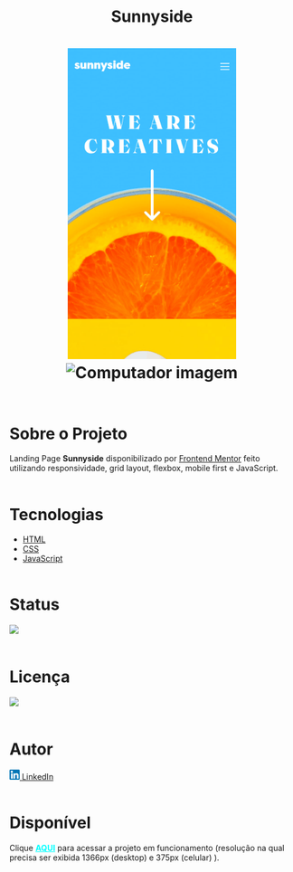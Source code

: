 <h1 align="center"><strong>Sunnyside</strong><h1>

<div align="center">
    <img src="./images/celular.gif" alt="Celular imagem" height="550px">
    <img src="./images/desktop.gif" alt="Computador imagem" width="90%">
</div> <br>

# **Sobre o Projeto**
Landing Page <strong>Sunnyside</strong> disponibilizado por [Frontend Mentor](https://www.frontendmentor.io/home) feito utilizando responsividade, grid layout, flexbox, mobile first e JavaScript.  <br><br>
  

# **Tecnologias**
* [HTML](https://developer.mozilla.org/pt-BR/docs/Web/HTML) 
* [CSS](https://developer.mozilla.org/pt-BR/docs/Web/CSS)
* [JavaScript](https://developer.mozilla.org/pt-BR/docs/Web/JavaScript)
<br><br>

# **Status**

<img src="https://img.shields.io/badge/Finalizado-green"></img><br><br>

# **Licença**
 <img src="https://img.shields.io/badge/MIT Licence-purple"></img><br><br>

# **Autor**
<a href="https://www.linkedin.com/in/pedrohalves/">
    <img src="./images/logolinkedin.png" width="18px"></img>
LinkedIn</a><br><br>

# **Disponível**
Clique <a href="https://pedrohenriquealvesfernandes.github.io/sunnyside/" style="color: cyan"><strong>AQUI</strong></a> para acessar a projeto em funcionamento (resolução na qual precisa ser exibida 1366px (desktop) e 375px (celular) ).

